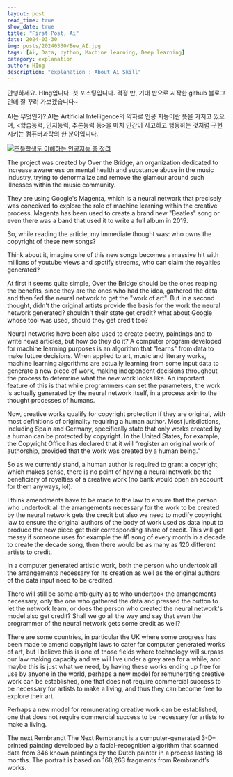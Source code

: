 ```yaml
---
layout: post
read_time: true
show_date: true
title: "First Post, Ai"
date: 2024-03-30
img: posts/20240330/Bee_AI.jpg
tags: [Ai, Data, python, Machine learning, Deep learning]
category: explanation
author: HIng
description: "explanation : About Ai Skill"
---
```


안녕하세요. HIng입니다. 첫 포스팅입니다. 걱정 반, 기대 반으로 시작한 github 블로그인데 잘 꾸려 가보겠습니다~

AI는 무엇인가? AI는 Artificial Intelligence의 약자로 인공 지능이란 뜻을 가지고 있으며, <학습능력, 인지능력, 추론능력 등>을 마치 인간이 사고하고 행동하는 것처럼 구현시키는 컴퓨터과학의 한 분야입니다.

[![초등학생도 이해하는 인공지능 총 정리](https://img.youtube.com/vi/Udkc6rkH_CQ/0.jpg)](https://www.youtube.com/watch?v=Udkc6rkH_CQ)

The project was created by Over the Bridge, an organization dedicated to increase awareness on mental health and substance abuse in the music industry, trying to denormalize and remove the glamour around such illnesses within the music community.

They are using Google's Magenta, which is a neural network that precisely was conceived to explore the role of machine learning within the creative process. Magenta has been used to create a brand new "Beatles" song or even there was a band that used it to write a full album in 2019.

So, while reading the article, my immediate thought was: who owns the copyright of these new songs?

Think about it, imagine one of this new songs becomes a massive hit with millions of youtube views and spotify streams, who can claim the royalties generated?

At first it seems quite simple, Over the Bridge should be the ones reaping the benefits, since they are the ones who had the idea, gathered the data and then fed the neural network to get the "work of art". But in a second thought, didn't the original artists provide the basis for the work the neural network generated? shouldn't their state get credit? what about Google whose tool was used, should they get credit too?

Neural networks have been also used to create poetry, paintings and to write news articles, but how do they do it? A computer program developed for machine learning purposes is an algorithm that "learns" from data to make future decisions. When applied to art, music and literary works, machine learning algorithms are actually learning from some input data to generate a new piece of work, making independent decisions throughout the process to determine what the new work looks like. An important feature of this is that while programmers can set the parameters, the work is actually generated by the neural network itself, in a process akin to the thought processes of humans.

Now, creative works qualify for copyright protection if they are original, with most definitions of originality requiring a human author. Most jurisdictions, including Spain and Germany, specifically state that only works created by a human can be protected by copyright. In the United States, for example, the Copyright Office has declared that it will “register an original work of authorship, provided that the work was created by a human being.”

So as we currently stand, a human author is required to grant a copyright, which makes sense, there is no point of having a neural network be the beneficiary of royalties of a creative work (no bank would open an account for them anyways, lol).

I think amendments have to be made to the law to ensure that the person who undertook all the arrangements necessary for the work to be created by the neural network gets the credit but also we need to modify copyright law to ensure the original authors of the body of work used as data input to produce the new piece get their corresponding share of credit. This will get messy if someone uses for example the #1 song of every month in a decade to create the decade song, then there would be as many as 120 different artists to credit.

In a computer generated artistic work, both the person who undertook all the arrangements necessary for its creation as well as the original authors of the data input need to be credited.

There will still be some ambiguity as to who undertook the arrangements necessary, only the one who gathered the data and pressed the button to let the network learn, or does the person who created the neural network's model also get credit? Shall we go all the way and say that even the programmer of the neural network gets some credit as well?

There are some countries, in particular the UK where some progress has been made to amend copyright laws to cater for computer generated works of art, but I believe this is one of those fields where technology will surpass our law making capacity and we will live under a grey area for a while, and maybe this is just what we need, by having these works ending up free for use by anyone in the world, perhaps a new model for remunerating creative work can be established, one that does not require commercial success to be necessary for artists to make a living, and thus they can become free to explore their art.

Perhaps a new model for remunerating creative work can be established, one that does not require commercial success to be necessary for artists to make a living.

The next Rembrandt The Next Rembrandt is a computer-generated 3-D–printed painting developed by a facial-recognition algorithm that scanned data from 346 known paintings by the Dutch painter in a process lasting 18 months. The portrait is based on 168,263 fragments from Rembrandt’s works.
